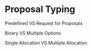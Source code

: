 Proposal Typing
===============

Predefined VS Request for Proposals

Binary VS Multiple Options

Single Allocation VS Multiple Allocation